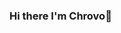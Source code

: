 ### Hi there I'm Chrovo👋

<!--
**Chrovo/Chrovo** is a ✨ _special_ ✨ repository because its `README.md` (this file) appears on your GitHub profile.

Here are some ideas to get you started:

- 🔭 I’m currently working on a discord bot.
- 🌱 I’m currently learning more Python, HTML and CSS, and Javascript.
- 👯 I’m looking to collaborate on a few projects, open a pull request if you want to contribute.
- 📫 How to reach me: discord, my username and discriminator is Chrovo#9488
---

<img align="left" alt="Chrovo's GitHub Stats" src="https://github-readme-stats.vercel.app/api?username=Chrovo&show_icons=true&hide_border=true">
-->
